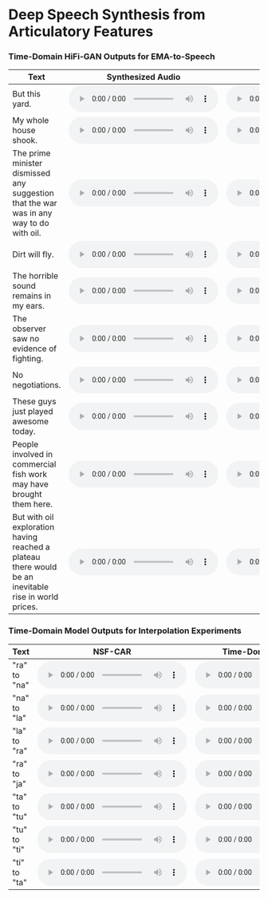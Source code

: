 # Deep Speech Synthesis from Articulatory Features

### Time-Domain HiFi-GAN Outputs for EMA-to-Speech

| **Text** | **Synthesized Audio** | **Ground Truth** |
| --- | --- | --- |
| But this yard. | <audio controls=""> <source src="samples/mngu0_s1_0060_gen.mp3"> </audio> | <audio controls=""> <source src="samples/mngu0_s1_0060.mp3"> </audio> | 
| My whole house shook. | <audio controls=""> <source src="samples/mngu0_s1_0080_gen.mp3"> </audio> | <audio controls=""> <source src="samples/mngu0_s1_0080.mp3"> </audio> | 
| The prime minister dismissed any suggestion that the war was in any way to do with oil. | <audio controls=""> <source src="samples/mngu0_s1_0320_gen.mp3"> </audio> | <audio controls=""> <source src="samples/mngu0_s1_0320.mp3"> </audio> | 
| Dirt will fly. | <audio controls=""> <source src="samples/mngu0_s1_0420_gen.mp3"> </audio> | <audio controls=""> <source src="samples/mngu0_s1_0420.mp3"> </audio> | 
| The horrible sound remains in my ears. | <audio controls=""> <source src="samples/mngu0_s1_0800_gen.mp3"> </audio> | <audio controls=""> <source src="samples/mngu0_s1_0800.mp3"> </audio> | 
| The observer saw no evidence of fighting. | <audio controls=""> <source src="samples/mngu0_s1_0880_gen.mp3"> </audio> | <audio controls=""> <source src="samples/mngu0_s1_0880.mp3"> </audio> | 
| No negotiations. | <audio controls=""> <source src="samples/mngu0_s1_1020_gen.mp3"> </audio> | <audio controls=""> <source src="samples/mngu0_s1_1020.mp3"> </audio> | 
| These guys just played awesome today. | <audio controls=""> <source src="samples/mngu0_s1_1040_gen.mp3"> </audio> | <audio controls=""> <source src="samples/mngu0_s1_1040.mp3"> </audio> | 
| People involved in commercial fish work may have brought them here. | <audio controls=""> <source src="samples/mngu0_s1_1120_gen.mp3"> </audio> | <audio controls=""> <source src="samples/mngu0_s1_1120.mp3"> </audio> | 
| But with oil exploration having reached a plateau there would be an inevitable rise in world prices. | <audio controls=""> <source src="samples/mngu0_s1_1240_gen.mp3"> </audio> | <audio controls=""> <source src="samples/mngu0_s1_1240.mp3"> </audio> | 

### Time-Domain Model Outputs for Interpolation Experiments

| **Text** | **NSF-CAR** | **Time-Domain HiFi-GAN** | **Ground Truth** |
| --- | --- | --- | --- |
| "ra" to "na" | <audio controls=""> <source src="samples/interp/nsf/r_a_n_a.mp3"> </audio> | <audio controls=""> <source src="samples/interp/hifi/r_a_n_a.mp3"> </audio> | <audio controls=""> <source src="samples/interp/true/r_a_n_a.mp3"> </audio> | 
| "na" to "la" | <audio controls=""> <source src="samples/interp/nsf/n_a_l_a.mp3"> </audio> | <audio controls=""> <source src="samples/interp/hifi/n_a_l_a.mp3"> </audio> | <audio controls=""> <source src="samples/interp/true/n_a_l_a.mp3"> </audio> | 
| "la" to "ra" | <audio controls=""> <source src="samples/interp/nsf/l_a_r_a.mp3"> </audio> | <audio controls=""> <source src="samples/interp/hifi/l_a_r_a.mp3"> </audio> | <audio controls=""> <source src="samples/interp/true/l_a_r_a.mp3"> </audio> | 
| "ra" to "ja" | <audio controls=""> <source src="samples/interp/nsf/r_a_j_a.mp3"> </audio> | <audio controls=""> <source src="samples/interp/hifi/r_a_j_a.mp3"> </audio> | <audio controls=""> <source src="samples/interp/true/r_a_j_a.mp3"> </audio> | 
| "ta" to "tu" | <audio controls=""> <source src="samples/interp/nsf/ta_tu.mp3"> </audio> | <audio controls=""> <source src="samples/interp/hifi/ta_tu.mp3"> </audio> | <audio controls=""> <source src="samples/interp/true/ta_tu.mp3"> </audio> | 
| "tu" to "ti" | <audio controls=""> <source src="samples/interp/nsf/tu_ti.mp3"> </audio> | <audio controls=""> <source src="samples/interp/hifi/tu_ti.mp3"> </audio> | <audio controls=""> <source src="samples/interp/true/tu_ti.mp3"> </audio> | 
| "ti" to "ta" | <audio controls=""> <source src="samples/interp/nsf/ti_ta.mp3"> </audio> | <audio controls=""> <source src="samples/interp/hifi/ti_ta.mp3"> </audio> | <audio controls=""> <source src="samples/interp/true/ti_ta.mp3"> </audio> | 
